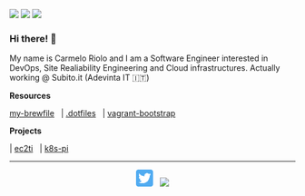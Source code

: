 <p align='left'>
    <img src="https://img.shields.io/badge/OS-Linux-informational?style=flat&logo=linux&logoColor=white&color=2bbc8a">
    <img src="https://img.shields.io/badge/Code-Python-informational?style=flat&logo=python&logoColor=white&color=2bbc8a">
    <img src="https://img.shields.io/badge/Code-Golang-informational?style=flat&logo=go&logoColor=white&color=2bbc8a">
</p>

### <p align="left">Hi there! 👋</p>

<p align="left"> 
    My name is Carmelo Riolo and I am a Software Engineer interested in DevOps, Site Realiability Engineering and Cloud infrastructures.
    Actually working @ Subito.it (Adevinta IT 🇮🇹)
</p>


**Resources**

<a href="https://github.com/carmeloriolo/my-brewfile">my-brewfile</a>&nbsp;&nbsp;
| <a href="https://github.com/carmeloriolo/.dotfiles">.dotfiles</a>&nbsp;&nbsp;
| <a href="https://github.com/carmeloriolo/vagrant-bootstrap">vagrant-bootstrap</a>&nbsp;&nbsp;

**Projects**

| <a href="https://github.com/carmeloriolo/ec2ti">ec2ti</a>&nbsp;&nbsp;
| <a href="https://github.com/carmeloriolo/k8s-pi">k8s-pi</a>&nbsp;&nbsp;

<hr/>
<p align='center'>
    <a href="https://twitter.com/carmelo_riolo"><img height="30" src="./imgs/twitter.png"></a>&nbsp;&nbsp;
    <a href="https://www.linkedin.com/in/carmelo-riolo-628690105/"><img height="30" src="https://github.com/WaylonWalker/WaylonWalker/blob/main/icon/linkedin.png?raw=true"></a>
</p>

